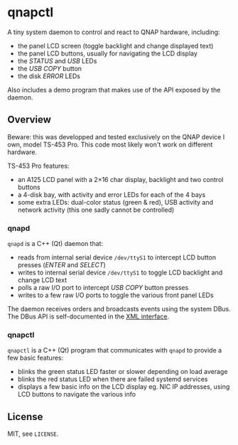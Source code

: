 # qnapctl

A tiny system daemon to control and react to QNAP hardware, including:

* the panel LCD screen (toggle backlight and change displayed text)
* the panel LCD buttons, usually for navigating the LCD display
* the *STATUS* and *USB* LEDs
* the *USB COPY* button
* the disk *ERROR* LEDs

Also includes a demo program that makes use of the API exposed by the daemon.

## Overview

Beware: this was developped and tested exclusively on the QNAP device I own, model TS-453 Pro. This code most likely won't work on different hardware.

TS-453 Pro features:

* an A125 LCD panel with a 2×16 char display, backlight and two control buttons
* a 4-disk bay, with activity and error LEDs for each of the 4 bays
* some extra LEDs: dual-color status (green & red), USB activity and network activity (this one sadly cannot be controlled)

### qnapd

`qnapd` is a C++ (Qt) daemon that:

* reads from internal serial device `/dev/ttyS1` to intercept LCD button presses (*ENTER* and *SELECT*)
* writes to internal serial device `/dev/ttyS1` to toggle LCD backlight and change LCD text
* polls a raw I/O port to intercept *USB COPY* button presses
* writes to a few raw I/O ports to toggle the various front panel LEDs

The daemon receives orders and broadcasts events using the system DBus. The DBus API is self-documented in the [XML interface](dbus_interface.xml.in).

### qnapctl

`qnapctl` is a C++ (Qt) program that communicates with `qnapd` to provide a few basic features:

* blinks the green status LED faster or slower depending on load average
* blinks the red status LED when there are failed systemd services
* displays a few basic info on the LCD display eg. NIC IP addresses, using LCD buttons to navigate the various info

## License

MIT, see `LICENSE`.
